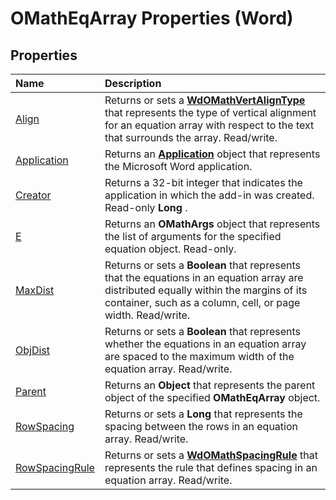 
# OMathEqArray Properties (Word)

## Properties



|**Name**|**Description**|
|:-----|:-----|
|[Align](19c9cc0a-b076-41e3-6acf-70199bbdea8a.md)|Returns or sets a  **[WdOMathVertAlignType](cfa6d15b-6e86-a34e-07aa-2541d03ae2f9.md)** that represents the type of vertical alignment for an equation array with respect to the text that surrounds the array. Read/write.|
|[Application](020883c7-b423-c4e6-70aa-aada1b9e5e46.md)|Returns an  **[Application](d1cf6f8f-4e88-bf01-93b4-90a83f79cb44.md)** object that represents the Microsoft Word application.|
|[Creator](f6afb97b-61e0-65a0-8d50-3b7e7098ae46.md)|Returns a 32-bit integer that indicates the application in which the add-in was created. Read-only  **Long** .|
|[E](ec7d54fd-0b2d-ef17-978d-7ebbf7a0f5ba.md)|Returns an  **OMathArgs** object that represents the list of arguments for the specified equation object. Read-only.|
|[MaxDist](04c3ce5e-afc3-8565-0d1c-21c899f40302.md)|Returns or sets a  **Boolean** that represents that the equations in an equation array are distributed equally within the margins of its container, such as a column, cell, or page width. Read/write.|
|[ObjDist](eb381b5c-5449-159d-7f0f-ad523d4c352f.md)|Returns or sets a  **Boolean** that represents whether the equations in an equation array are spaced to the maximum width of the equation array. Read/write.|
|[Parent](6ab91b28-32fd-38ee-4105-af2082b1680f.md)|Returns an  **Object** that represents the parent object of the specified **OMathEqArray** object.|
|[RowSpacing](0ad6ea7d-8983-7e56-6e43-89044b420458.md)|Returns or sets a  **Long** that represents the spacing between the rows in an equation array. Read/write.|
|[RowSpacingRule](762bbb64-379e-2c59-d270-8900d385b2a0.md)|Returns or sets a  **[WdOMathSpacingRule](25cb7c5d-2d31-9a26-d89d-3fb1e28a3679.md)** that represents the rule that defines spacing in an equation array. Read/write.|
